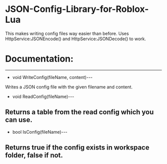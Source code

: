 # JSON-Config-Library-for-Roblox-Lua
This makes writing config files way easier than before. Uses HttpService:JSONEncode() and HttpService:JSONDecode() to work.

# Documentation:
---
* void WriteConfig(fileName, content)---

Writes a JSON config file with the given filename and content.


* void ReadConfig(fileName)---

Returns a table from the read config which you can use.
---
* bool IsConfig(fileName)---

Returns true if the config exists in workspace folder, false if not.
---

